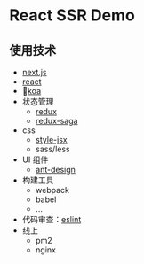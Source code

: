 # React SSR Demo 

## 使用技术

* [next.js](https://github.com/zeit/next.js)
* [react](https://github.com/facebook/react)
* [koa](https://github.com/koajs/koa)
* 状态管理
  * [redux](https://github.com/reactjs/redux)
  * [redux-saga](https://github.com/redux-saga/redux-saga)
* css
  * [style-jsx](https://github.com/zeit/styled-jsx)
  * sass/less
* UI 组件
  * [ant-design](https://github.com/ant-design/ant-design)
* 构建工具
  * webpack
  * babel
  * ...
* 代码审查：[eslint](https://github.com/eslint/eslint)
* 线上
  * pm2
  * nginx